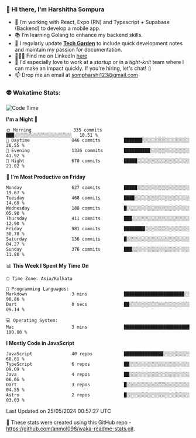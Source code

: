 ### 👋 Hi there, I'm Harshitha Sompura

- 🔧 I’m working with React, Expo (RN) and Typescript + Supabase (Backend) to develop a mobile app.
- 📚 I’m learning Golang to enhance my backend skills.
- 🌾 I regularly update **<u>[Tech Garden](https://tech-garden-hs.vercel.app/)</u>** to include quick development notes and maintain my passion for documentation.
- 👩🏻‍💻 Find me on LinkedIn <u>[here](https://www.linkedin.com/in/harshithasompura/)</u>
- 🐣 I'd especially love to work at a _startup_ or in a _tight-knit_ team where I can make an impact quickly. If you're hiring, let's chat! :)
- 📫 Drop me an email at [sompharshi123@gmail.com](mailto:sompharshi123@gmail.com)

### 👽 Wakatime Stats:
<!--START_SECTION:waka-->
![Code Time](http://img.shields.io/badge/Code%20Time-78%20hrs%2023%20mins-blue)

**I'm a Night 🦉** 

```text
🌞 Morning                335 commits         ███░░░░░░░░░░░░░░░░░░░░░░   10.51 % 
🌆 Daytime                846 commits         ███████░░░░░░░░░░░░░░░░░░   26.55 % 
🌃 Evening                1336 commits        ██████████░░░░░░░░░░░░░░░   41.92 % 
🌙 Night                  670 commits         █████░░░░░░░░░░░░░░░░░░░░   21.02 % 
```
📅 **I'm Most Productive on Friday** 

```text
Monday                   627 commits         █████░░░░░░░░░░░░░░░░░░░░   19.67 % 
Tuesday                  468 commits         ████░░░░░░░░░░░░░░░░░░░░░   14.68 % 
Wednesday                188 commits         █░░░░░░░░░░░░░░░░░░░░░░░░   05.90 % 
Thursday                 411 commits         ███░░░░░░░░░░░░░░░░░░░░░░   12.90 % 
Friday                   981 commits         ████████░░░░░░░░░░░░░░░░░   30.78 % 
Saturday                 136 commits         █░░░░░░░░░░░░░░░░░░░░░░░░   04.27 % 
Sunday                   376 commits         ███░░░░░░░░░░░░░░░░░░░░░░   11.80 % 
```


📊 **This Week I Spent My Time On** 

```text
🕑︎ Time Zone: Asia/Kolkata

💬 Programming Languages: 
Markdown                 3 mins              ███████████████████████░░   90.86 % 
Dart                     0 secs              ██░░░░░░░░░░░░░░░░░░░░░░░   09.14 % 

💻 Operating System: 
Mac                      3 mins              █████████████████████████   100.00 % 
```

**I Mostly Code in JavaScript** 

```text
JavaScript               40 repos            ███████████████░░░░░░░░░░   60.61 % 
TypeScript               6 repos             ██░░░░░░░░░░░░░░░░░░░░░░░   09.09 % 
Java                     4 repos             ██░░░░░░░░░░░░░░░░░░░░░░░   06.06 % 
Dart                     3 repos             █░░░░░░░░░░░░░░░░░░░░░░░░   04.55 % 
Astro                    2 repos             █░░░░░░░░░░░░░░░░░░░░░░░░   03.03 % 
```




 Last Updated on 25/05/2024 00:57:27 UTC
<!--END_SECTION:waka-->

👀 These stats were created using this GitHub repo - https://github.com/anmol098/waka-readme-stats.git. 
